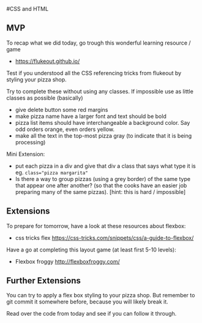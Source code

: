 #CSS and HTML

## MVP

To recap what we did today, go trough this wonderful learning resource / game

- https://flukeout.github.io/

Test if you understood all the CSS referencing tricks from flukeout by styling your pizza shop.

Try to complete these without using any classes. If impossible use as little classes as possible (basically)

- give delete button some red margins
- make pizza name have a larger font and text should be bold
- pizza list items should have interchangeable a background color. Say odd orders orange, even orders yellow.
- make all the text in the top-most pizza gray (to indicate that it is being processing)

Mini Extension:
- put each pizza in a div and give that div a class that says what type it is eg. `class="pizza margarita"`
- Is there a way to group pizzas (using a grey border) of the same type that appear one after another? (so that the cooks have an easier job preparing many of the same pizzas). [hint: this is hard / impossible]

## Extensions

To prepare for tomorrow, have a look at these resources about flexbox:

- css tricks flex https://css-tricks.com/snippets/css/a-guide-to-flexbox/

Have a go at completing this layout game (at least first 5-10 levels): 

- Flexbox froggy http://flexboxfroggy.com/

## Further Extensions

You can try to apply a flex box styling to your pizza shop. But remember to git commit it somewhere before, because you will likely break it.

Read over the code from today and see if you can follow it through.
